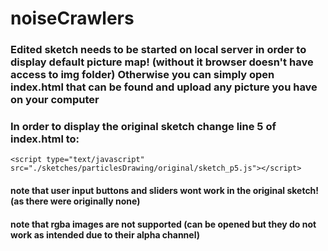 # noiseCrawlers

### Edited sketch needs to be started on local server in order to display default picture map! (without it browser doesn't have access to img folder) Otherwise you can simply open index.html that can be found and upload any picture you have on your computer
     

### In order to display the original sketch change line 5 of index.html to:
`<script type="text/javascript" src="./sketches/particlesDrawing/original/sketch_p5.js"></script>`

#### note that user input buttons and sliders wont work in the original sketch! (as there were originally none)
#### note that rgba images are not supported (can be opened but they do not work as intended due to their alpha channel)

